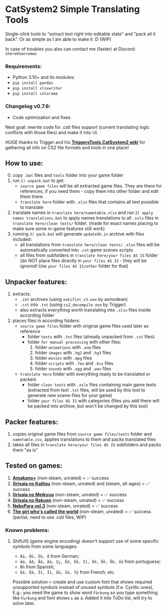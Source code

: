 # CatSystem2 Simple Translating Tools
Single-click tools to "extract text right into editable state" and "pack all it back". Or as simple as I am able to make it :D (WIP)

In case of troubles you also can contact me (faster) at Discord: `sherekhanromeo`

### Requirements:
+ Python 3.10+ and its modules:
+ `pip install pandas`
+ `pip install xlsxwriter`
+ `pip install colorama`

### Changelog v0.7.6:
+ Code optimization and fixes

Next goal: rewrite code for .cstl files support (current translating logic conflicts with those files) and make it into UI.

HUGE thanks to Trigger and his **[TriggersTools.CatSystem2 wiki](https://github.com/trigger-segfault/TriggersTools.CatSystem2)** for gathering all info on CS2 file formats and tools in one place!

## How to use:
0) copy `.bat` files and `tools` folder into your game folder
1) run `1) unpack.bat` to get:
   * `source game files` will be all extracted game files. They are there for references, if you need them - copy them into other folder and edit them there. 
   * `translate here` folder with `.xlsx` files that contains all text possible to translate
2) translate names in `translate here/nametable.xlsx` and run `2) apply names translations.bat` to apply names translations to all `.xslx` files in `translate here/clean texts/` folder. (made for exact names placing to make sure some in-game features still work)
3) running `3) pack.bat` will generate `updateXX.in` archive with files included:
   * all translations from `translate here/clean texts/` `.xlsx` files will be automatically converted into `.cst` game scenes scripts
   * all files from subfolders in `translate here/your files AS IS` folder (do NOT place files directly in `your files AS IS` - they will be ignored! Use `your files AS IS/other` folder for that)


## Unpacker features:
1) extracts:
   + `.int` archives (using `exkifint_v3.exe` by asmodean)
   + `.cst` into `.txt` (using `cs2_decompile.exe` by Trigger)
   + also extracts everything worth translating into `.xlsx` files inside according folder
2) places files in according folders:
   * `source game files` folder with original game files used later as reference
      + folder `texts` with `.txt` files (already unpacked from `.cst` files)
      + folder `for manual processing` with other files:
        1) folder `animations` with `.anm` files
        2) folder `images` with `.hg2` and `.hg3` files
        3) folder `movies` with `.mpg` files
        4) folder `scripts` with `.fes` and `.kcs` files
        5) folder `sounds` with `.ogg` and `.wav` files
   * `translate here` folder with everything ready to be translated or packed:
      + folder `clean texts` with `.xslx` files containing main game texts (extracted from text `.txt` files, will be used by this tool to generate new scene-files for your game)
      + folder `your files AS IS` with categories (files you add there will be packed into archive, but won't be changed by this tool)



## Packer features:
1) copies original game files from `source game files/texts` folder and `nametable.csv`, applies translations to them and packs translated files
2) takes all files in `translate here/your files AS IS` subfolders and packs them "as is"

## Tested on games:
1) **[Amakano+](https://vndb.org/v19810)** (non-steam, unrated) =  ✅ success
2) **[Grisaia no Kajitsu](https://vndb.org/v5154)** (non-steam, unrated) and (steam, all-ages) =  ✅ success
3) **[Grisaia no Meikyuu](https://vndb.org/v7723)** (non-steam, unrated) =  ✅ success
4) **[Grisaia no Rakuen](https://vndb.org/v7724)** (non-steam, unrated) =  ✅ success
5) **[NekoPara vol.3](https://vndb.org/v19385)** (non-steam, unrated) =  ✅ success
6) **[The girl who's called the world](https://vndb.org/v26987)** (non-steam, unrated) =  ✅ success (partial, need to use .cstl files, WIP)


### Known problems:
1) ShiftJIS (game engine encoding) doesn't support use of some specific symbols from some languages:
   + `Ää, Öö, Üü, ß` from German; 
   + `Áá, Ââ, Ãã, Àà, Çç, Éé, Êê, Íí, Óó, Ôô, Õõ, Úú` from portuguese; 
   + `Ññ` from Spanish; 
   + `Èè, Ëë, Îî, Ïï, Ûû, Ùù, Ÿÿ` from French; etc.

   Possible solution = create and use custom font that shows required unsupported symbols instead of unused symbols (f.e. Cyrillic ones),
E.g.: you need the game to show word `Färbung` so you type something like `Fьrbung` and font shows `ь` as `ä`. Added it into ToDo list, will try to solve later.


